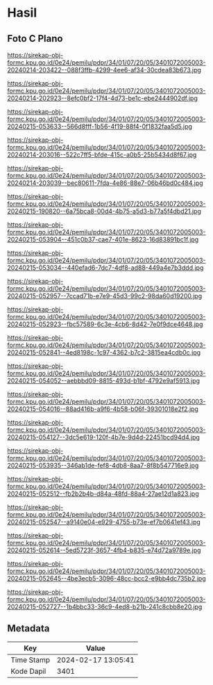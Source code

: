 # Hasil

## Foto C Plano

https://sirekap-obj-formc.kpu.go.id/0e24/pemilu/pdpr/34/01/07/20/05/3401072005003-20240214-203422--088f3ffb-4299-4ee6-af34-30cdea83b673.jpg

https://sirekap-obj-formc.kpu.go.id/0e24/pemilu/pdpr/34/01/07/20/05/3401072005003-20240214-202923--8efc0bf2-17f4-4d73-be1c-ebe2444902df.jpg

https://sirekap-obj-formc.kpu.go.id/0e24/pemilu/pdpr/34/01/07/20/05/3401072005003-20240215-053633--566d8fff-1b56-4f19-88f4-0f1832faa5d5.jpg

https://sirekap-obj-formc.kpu.go.id/0e24/pemilu/pdpr/34/01/07/20/05/3401072005003-20240214-203016--522c7ff5-bfde-415c-a0b5-25b5434d8f67.jpg

https://sirekap-obj-formc.kpu.go.id/0e24/pemilu/pdpr/34/01/07/20/05/3401072005003-20240214-203039--bec80611-7fda-4e86-88e7-06b46bd0c484.jpg

https://sirekap-obj-formc.kpu.go.id/0e24/pemilu/pdpr/34/01/07/20/05/3401072005003-20240215-190820--6a75bca8-00d4-4b75-a5d3-b77a5f4dbd21.jpg

https://sirekap-obj-formc.kpu.go.id/0e24/pemilu/pdpr/34/01/07/20/05/3401072005003-20240215-053904--451c0b37-cae7-401e-8623-16d83891bc1f.jpg

https://sirekap-obj-formc.kpu.go.id/0e24/pemilu/pdpr/34/01/07/20/05/3401072005003-20240215-053034--440efad6-7dc7-4df8-ad88-449a4e7b3ddd.jpg

https://sirekap-obj-formc.kpu.go.id/0e24/pemilu/pdpr/34/01/07/20/05/3401072005003-20240215-052957--7ccad71b-e7e9-45d3-99c2-98da60d19200.jpg

https://sirekap-obj-formc.kpu.go.id/0e24/pemilu/pdpr/34/01/07/20/05/3401072005003-20240215-052923--fbc57589-6c3e-4cb6-8d42-7e0f9dce4648.jpg

https://sirekap-obj-formc.kpu.go.id/0e24/pemilu/pdpr/34/01/07/20/05/3401072005003-20240215-052841--4ed8198c-1c97-4362-b7c2-3815ea4cdb0c.jpg

https://sirekap-obj-formc.kpu.go.id/0e24/pemilu/pdpr/34/01/07/20/05/3401072005003-20240215-054052--aebbbd09-8815-493d-b1bf-4792e9af5913.jpg

https://sirekap-obj-formc.kpu.go.id/0e24/pemilu/pdpr/34/01/07/20/05/3401072005003-20240215-054016--88ad416b-a9f6-4b58-b06f-39301018e2f2.jpg

https://sirekap-obj-formc.kpu.go.id/0e24/pemilu/pdpr/34/01/07/20/05/3401072005003-20240215-054127--3dc5e619-120f-4b7e-9d4d-22451bcd94d4.jpg

https://sirekap-obj-formc.kpu.go.id/0e24/pemilu/pdpr/34/01/07/20/05/3401072005003-20240215-053935--346ab1de-fef8-4db8-8aa7-8f8b547716e9.jpg

https://sirekap-obj-formc.kpu.go.id/0e24/pemilu/pdpr/34/01/07/20/05/3401072005003-20240215-052512--fb2b2b4b-d84a-48fd-88a4-27ae12d1a823.jpg

https://sirekap-obj-formc.kpu.go.id/0e24/pemilu/pdpr/34/01/07/20/05/3401072005003-20240215-052547--a9140e04-e929-4755-b73e-ef7b0641ef43.jpg

https://sirekap-obj-formc.kpu.go.id/0e24/pemilu/pdpr/34/01/07/20/05/3401072005003-20240215-052614--5ed5723f-3657-4fb4-b835-e74d72a9789e.jpg

https://sirekap-obj-formc.kpu.go.id/0e24/pemilu/pdpr/34/01/07/20/05/3401072005003-20240215-052645--4be3ecb5-3096-48cc-bcc2-e9bb4dc735b2.jpg

https://sirekap-obj-formc.kpu.go.id/0e24/pemilu/pdpr/34/01/07/20/05/3401072005003-20240215-052727--1b4bbc33-36c9-4ed8-b21b-241c8cbb8e20.jpg


## Metadata

| Key        | Value               |
| ---------- | ------------------- |
| Time Stamp | 2024-02-17 13:05:41 |
| Kode Dapil | 3401                |



